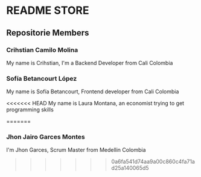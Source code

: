 # README STORE

## Repositorie Members

### Crihstian Camilo Molina

My name is Crihstian, I'm a Backend Developer from Cali Colombia

### Sofía Betancourt López

My name is Sofía Betancourt, Frontend developer from Cali Colombia

<<<<<<< HEAD
My name is Laura Montana, an economist trying to get programming skills

=======
### Jhon Jairo Garces Montes

I'm Jhon Garces, Scrum Master from Medellin Colombia
>>>>>>> 0a6fa541d74aa9a00c860c4fa71ad25a140065d5
